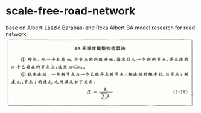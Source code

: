 # scale-free-road-network
base on Albert-László Barabási and Réka Albert BA model research for road network
![image](https://github.com/Joker2770/scale-free-road-network/blob/master/算法构建.PNG)
